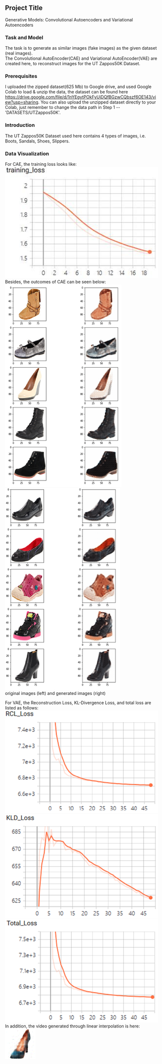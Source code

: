 ## Project Title

Generative Models: Convolutional Autoencoders and Variational Autoencoders

### Task and Model

The task is to generate as similar images (fake images) as the given dataset (real images).  
The Convolutional AutoEncoder(CAE) and Variational AutoEncoder(VAE) are created here, to reconstruct images for the UT Zappos50K Dataset.


### Prerequisites

I uploaded the zipped dataset(625 Mb) to Google drive, and used Google Colab to load & unzip the data, the dataset can be found here https://drive.google.com/file/d/1nYEgytPOkFyUjDQfBGzwCQbszf6OE143/view?usp=sharing. You can also upload the unzipped dataset directly to your Colab, just remember to change the data path in Step 1 --'DATASETS/UTZappos50K'.


### Introduction

The UT Zappos50K Dataset used here contains 4 types of images, i.e. Boots, Sandals, Shoes, Slippers.


### Data Visualization
For CAE, the training loss looks like:  
![image](https://github.com/MianWang123/Variational-Autoencoder/blob/master/pics/cae_loss.PNG)   
Besides, the outcomes of CAE can be seen below:
![image](https://github.com/MianWang123/Variational-Autoencoder/blob/master/pics/cae_pic1.PNG)
![image](https://github.com/MianWang123/Variational-Autoencoder/blob/master/pics/cae_pic2.PNG)   
original images (left) and generated images (right)  

For VAE, the Reconstruction Loss, KL-Divergence Loss, and total loss are listed as follows:     
![image](https://github.com/MianWang123/Variational-Autoencoder/blob/master/pics/vae_bceloss.PNG)    
![image](https://github.com/MianWang123/Variational-Autoencoder/blob/master/pics/vae_kldloss.PNG) 
![image](https://github.com/MianWang123/Variational-Autoencoder/blob/master/pics/vae_totalloss.PNG)    
In addition, the video generated through linear interpolation is here:    
![image](https://github.com/MianWang123/Variational-Autoencoder/blob/master/pics/vae_video.gif)



